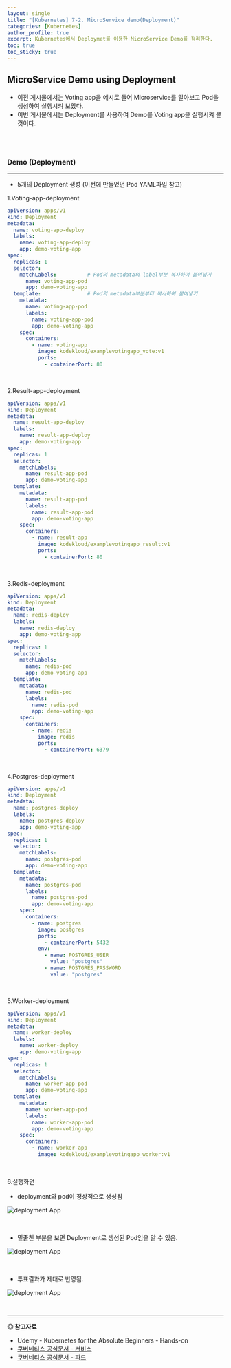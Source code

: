 ```yaml
---
layout: single
title: "[Kubernetes] 7-2. MicroService demo(Deployment)"
categories: [Kubernetes]
author_profile: true
excerpt: Kubernetes에서 Deploymet를 이용한 MicroService Demo를 정리한다. 
toc: true
toc_sticky: true
---
```


## MicroService Demo using Deployment

- 이전 게시물에서는 Voting app을 예시로 들어 Microservice를 알아보고 Pod을 생성하여 실행시켜 보았다.
- 이번 게시물에서는 Deployment를 사용하여 Demo를 Voting app을 실행시켜 볼 것이다.

<br>
<br>

### Demo (Deployment)
---------------------
- 5개의 Deployment 생성 (이전에 만들었던 Pod YAML파일 참고)

1.Voting-app-deployment

```yml
apiVersion: apps/v1
kind: Deployment
metadata:
  name: voting-app-deploy
  labels:
    name: voting-app-deploy
    app: demo-voting-app
spec:
  replicas: 1
  selector:
    matchLabels:          # Pod의 metadata의 label부분 복사하여 붙여넣기
      name: voting-app-pod
      app: demo-voting-app
  template:               # Pod의 metadata부분부터 복사하여 붙여넣기
    metadata:
      name: voting-app-pod
      labels:
        name: voting-app-pod
        app: demo-voting-app
    spec:
      containers:
        - name: voting-app
          image: kodekloud/examplevotingapp_vote:v1
          ports:
            - containerPort: 80
```
<br>

2.Result-app-deployment

```yml
apiVersion: apps/v1
kind: Deployment
metadata:
  name: result-app-deploy
  labels:
    name: result-app-deploy
    app: demo-voting-app
spec:
  replicas: 1
  selector:
    matchLabels:
      name: result-app-pod
      app: demo-voting-app
  template:
    metadata:
      name: result-app-pod
      labels:
        name: result-app-pod
        app: demo-voting-app
    spec:
      containers:
        - name: result-app
          image: kodekloud/examplevotingapp_result:v1
          ports:
            - containerPort: 80
```
<br>

3.Redis-deployment

```yml
apiVersion: apps/v1
kind: Deployment
metadata:
  name: redis-deploy
  labels:
    name: redis-deploy
    app: demo-voting-app
spec:
  replicas: 1
  selector:
    matchLabels:
      name: redis-pod
      app: demo-voting-app
  template:
    metadata:
      name: redis-pod
      labels:
        name: redis-pod
        app: demo-voting-app
    spec:
      containers:
        - name: redis
          image: redis
          ports:
            - containerPort: 6379
```
<br>

4.Postgres-deployment

```yml
apiVersion: apps/v1
kind: Deployment
metadata:
  name: postgres-deploy
  labels:
    name: postgres-deploy
    app: demo-voting-app
spec:
  replicas: 1
  selector:
    matchLabels:
      name: postgres-pod
      app: demo-voting-app
  template:
    metadata:
      name: postgres-pod
      labels:
        name: postgres-pod
        app: demo-voting-app
    spec:
      containers:
        - name: postgres
          image: postgres
          ports:
            - containerPort: 5432
          env:
            - name: POSTGRES_USER
              value: "postgres"
            - name: POSTGRES_PASSWORD
              value: "postgres"
```

<br>

5.Worker-deployment

```yml
apiVersion: apps/v1
kind: Deployment
metadata:
  name: worker-deploy
  labels:
    name: worker-deploy
    app: demo-voting-app
spec:
  replicas: 1
  selector:
    matchLabels:
      name: worker-app-pod
      app: demo-voting-app
  template:
    metadata:
      name: worker-app-pod
      labels:
        name: worker-app-pod
        app: demo-voting-app
    spec:
      containers:
        - name: worker-app
          image: kodekloud/examplevotingapp_worker:v1

```
<br>

6.실행화면

- deployment와 pod이 정상적으로 생성됨

![deployment App](/assets/img/kubernetes/7_microservice_7.png)

<br>

- 밑줄친 부분을 보면 Deployment로 생성된 Pod임을 알 수 있음.

![deployment App](/assets/img/kubernetes/7_microservice_8.png)

<br>

- 투표결과가 제대로 반영됨.

![deployment App](/assets/img/kubernetes/7_microservice_9.png)

<br>


------------------
**◎ 참고자료**

- Udemy - Kubernetes for the Absolute Beginners - Hands-on
- [쿠버네티스 공식문서 - 서비스](https://kubernetes.io/ko/docs/concepts/services-networking/service/)
- [쿠버네티스 공식문서 - 파드](https://kubernetes.io/ko/docs/concepts/workloads/pods/)
